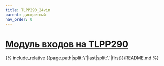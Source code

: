 ```yaml
---
title: TLPP290_24vin
parent: дискретный
nav_order: 0
---
```

# [Модуль входов на TLPP290](https://github.com/mpp2508/{{page.path|split:'/'|last|split:'.'|first}})
{% include_relative {{page.path|split:'/'|last|split:'.'|first}}/README.md %}
